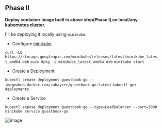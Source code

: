 ## Phase II

**Deploy container image built in above step(Phase I) on local/any kubernetes cluster.**

I'll be deploying it locally using `minikube`.

- Configure [minikube](https://minikube.sigs.k8s.io/docs/start/)

`curl -LO https://storage.googleapis.com/minikube/releases/latest/minikube_latest_amd64.deb`
`sudo dpkg -i minikube_latest_amd64.deb`
`minikube start`

- Create a Deployment

`kubectl create deployment guestbook-go --image=hub.docker.com/zubayrrr/guestbook-go:latest`
`kubectl get deployments`

- Create a Service

`kubectl expose deployment guestbook-go --type=LoadBalancer --port=3000`
`minikube service guestbook-go`

![image](https://user-images.githubusercontent.com/31969517/191456701-a2a5da6b-d067-4073-8274-ed586bb53427.png)
